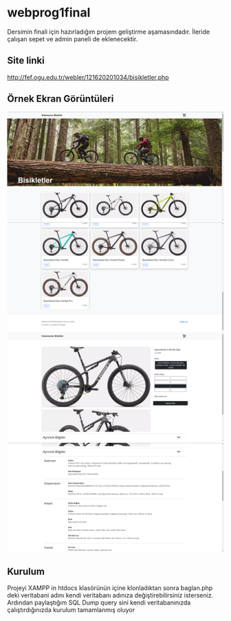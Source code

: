 # webprog1final
Dersimin finali için hazırladığım projem geliştirme aşamasındadır.
İleride çalışan sepet ve admin paneli de eklenecektir.

## Site linki
http://fef.ogu.edu.tr/webler/121620201034/bisikletler.php

## Örnek Ekran Görüntüleri
![](ornek/1.png)
![](ornek/2.png)
![](ornek/3.png)
![](ornek/4.png)

## Kurulum
Projeyi XAMPP in htdocs klasörünün içine klonladıktan sonra baglan.php deki veritabani adını kendi veritabanı adınıza değiştirebilirsiniz isterseniz.
Ardından paylaştığım SQL Dump query sini kendi veritabanınızda çalıştırdığınızda kurulum tamamlanmış oluyor
